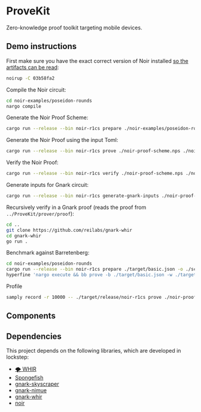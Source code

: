 # ProveKit

Zero-knowledge proof toolkit targeting mobile devices.

## Demo instructions

First make sure you have the exact correct version of Noir installed [so the artifacts can be read](./Cargo.toml#L58):

```sh
noirup -C 03b58fa2
```

Compile the Noir circuit:

```sh
cd noir-examples/poseidon-rounds
nargo compile
```

Generate the Noir Proof Scheme:

```sh
cargo run --release --bin noir-r1cs prepare ./noir-examples/poseidon-rounds/target/basic.json -o ./noir-proof-scheme.nps
```

Generate the Noir Proof using the input Toml:

```sh
cargo run --release --bin noir-r1cs prove ./noir-proof-scheme.nps ./noir-examples/poseidon-rounds/Prover.toml -o ./noir-proof.np
```

Verify the Noir Proof:

```sh
cargo run --release --bin noir-r1cs verify ./noir-proof-scheme.nps ./noir-proof.np
```

Generate inputs for Gnark circuit:

```sh
cargo run --release --bin noir-r1cs generate-gnark-inputs ./noir-proof-scheme.nps ./noir-proof.np
```

Recursively verify in a Gnark proof (reads the proof from `../ProveKit/prover/proof`):

```sh
cd ..
git clone https://github.com/reilabs/gnark-whir
cd gnark-whir
go run .
```

Benchmark against Barretenberg:

```sh
cd noir-examples/poseidon-rounds
cargo run --release --bin noir-r1cs prepare ./target/basic.json -o ./scheme.nps
hyperfine 'nargo execute && bb prove -b ./target/basic.json -w ./target/basic.gz -o ./target' '../../target/release/noir-r1cs prove ./scheme.nps ./Prover.toml'
```

Profile

```sh
samply record -r 10000 -- ./target/release/noir-r1cs prove ./noir-proof-scheme.nps ./noir-examples/poseidon-rounds/Prover.toml -o ./noir-proof.np
```

## Components

## Dependencies

This project depends on the following libraries, which are developed in lockstep:

- [🌪️ WHIR](https://github.com/WizardOfMenlo/whir)
- [Spongefish](https://github.com/arkworks-rs/spongefish)
- [gnark-skyscraper](https://github.com/reilabs/gnark-skyscraper)
- [gnark-nimue](https://github.com/reilabs/gnark-nimue)
- [gnark-whir](https://github.com/reilabs/gnark-whir)
- [noir](https://github.com/noir-lang/noir)
